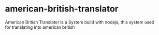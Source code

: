 # american-british-translator
American British Translator is a System build with nodejs, this system used for translating into american british
